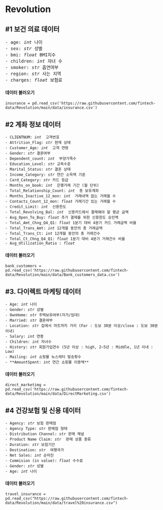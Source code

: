 # Revolution

## **#1 보건 의료 데이터**


<pre>- age: <i>int</i> 나이
- sex: <i>str</i> 성별 
- bmi: <i>float</i> BMI지수
- children: <i>int</i> 자녀 수
- smoker: <i>str</i> 흡연여부
- region: <i>str</i> 사는 지역
- charges: <i>float</i> 보험료
</pre>

#### **데이터 불러오기**
<pre><code>insurance = pd.read_csv('https://raw.githubusercontent.com/fintech-data/Revolution/main/data/insurance.csv')
</code></pre>

## **#2 계좌 정보 데이터**

<pre><code>- CLIENTNUM: <i>int</i>  고객번호
- Attrition_Flag: <i>str</i> 현재 상태
- Customer_Age: <i>int</i>  고객 연령
- Gender: <i>str</i> 결혼여부
- Dependent_count: <i>int</i>  부양가족수
- Education_Level: <i>str</i> 교육수준
- Marital_Status: <i>str</i> 결혼 상태
- Income_Category: <i>str</i> 연간 소득액 기준
- Card_Category: <i>str</i> 카드 등급
- Months_on_book: <i>int</i>  은행거래 기간 (월 단위)
- Total_Relationship_Count: <i>int</i>  총 보유계좌
- Months_Inactive_12_mon: <i>int</i>  거래내역 없는 거래월 수
- Contacts_Count_12_mon: <i>float</i> 거래기간 있는 거래월 수
- Credit_Limit: <i>int</i>  신용한도
- Total_Revolving_Bal: <i>int</i>  신용카드에서 결제해야 할 평균 금액
- Avg_Open_To_Buy: <i>float</i> 추가 결제를 위한 신용한도 승인액
- Total_Amt_Chng_Q4_Q1: <i>float</i> 1분기 대비 4분기 카드 거래금액 비율
- Total_Trans_Amt: <i>int</i> 12개월 동안의 총 거래금액
- Total_Trans_Ct: <i>int</i> 12개월 동안의 총 거래건수
- Total_Ct_Chng_Q4_Q1: <i>float</i>	1분기 대비 4분기 거래건수 비율
- Avg_Utilization_Ratio : <i>float</i>
</code></pre>

#### **데이터 불러오기**
<pre><code>bank_customers = pd.read_csv('https://raw.githubusercontent.com/fintech-data/Revolution/main/data/Bank_customers_data.csv')
</code></pre>

## #3. 다이렉트 마케팅 데이터

<pre><code>- Age: <i>int</i> 나이
- Gender: <i>str</i> 성별
- OwnHome: <i>str</i> 주택보유여부(자가/임대)
- Married: <i>str</i> 결혼여부
- Location: <i>str</i> 집에서 마트까지 거리 (Far : 도보 30분 이상/close : 도보 30분 이내)
- Salary: <i>int</i> 연봉
- Children: <i>int</i> 자녀수
- History: <i>str</i> 회원가입연수 (5년 이상 : high, 2~5년 : Middle, 1년 이내 : Low)
- Mailing: <i>int</i> 쇼핑몰 뉴스레터 발송횟수
- **AmountSpent: <i>int</i> 연간 쇼핑몰 이용액**
</code></pre>

#### **데이터 불러오기**
<pre><code>direct_marketimg = pd.read_csv('https://raw.githubusercontent.com/fintech-data/Revolution/main/data/DirectMarketing.csv')
</code></pre>

## **#4 건강보험 및 신용 데이터**

<pre><code>- Agency: <i>str</i> 보험 판매점
- Agency Type: <i>str</i> 판매점 형태
- Distribution Channel: <i>str</i> 판매 채널
- Product Name Claim: <i>str</i>  판매 상품 종류
- Duration: <i>str</i> 보험기간
- Destination: <i>str</i>  여행국가
- Net Sales: <i>int</i> 순마진
- Commision (in value): <i>float</i> 수수료
- Gender: <i>str</i> 성별
- Age: <i>int</i> 나이
</code></pre>

#### **데이터 불러오기**
<pre><code>travel_insurance = pd.read_csv("https://raw.githubusercontent.com/fintech-data/Revolution/main/data/travel%20insurance.csv")
</code></pre>
